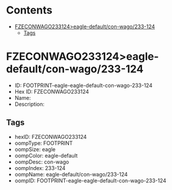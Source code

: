 



Contents
========

* [FZECONWAGO233124>eagle-default/con-wago/233-124](#fzeconwago233124eagle-defaultcon-wago233-124)
	* [Tags](#tags)

# FZECONWAGO233124>eagle-default/con-wago/233-124

- ID: FOOTPRINT-eagle-eagle-default-con-wago-233-124
- Hex ID: FZECONWAGO233124
- Name: 
- Description: 

## Tags

- hexID: FZECONWAGO233124
- oompType: FOOTPRINT
- oompSize: eagle
- oompColor: eagle-default
- oompDesc: con-wago
- oompIndex: 233-124
- oompName: eagle-default/con-wago/233-124
- oompID: FOOTPRINT-eagle-eagle-default-con-wago-233-124
